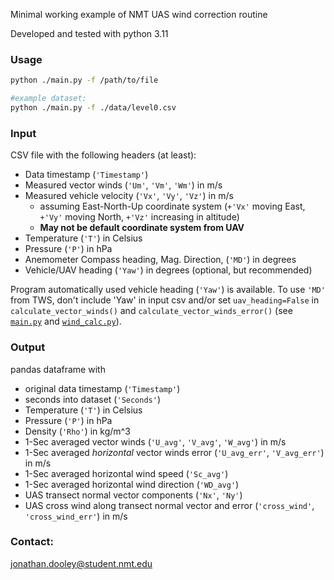Minimal working example of NMT UAS wind correction routine

Developed and tested with python 3.11

### Usage

```bash
python ./main.py -f /path/to/file

#example dataset:
python ./main.py -f ./data/level0.csv
```

### Input

CSV file with the following headers (at least):
* Data timestamp (`'Timestamp'`)
* Measured vector winds (`'Um'`, `'Vm'`, `'Wm'`) in m/s
* Measured vehicle velocity (`'Vx'`, `'Vy'`, `'Vz'`) in m/s
    * assuming East-North-Up coordinate system (`+'Vx'` moving East, `+'Vy'` moving North, `+'Vz'` increasing in altitude)
    * **May not be default coordinate system from UAV**
* Temperature (`'T'`) in Celsius
* Pressure (`'P'`) in hPa
* Anemometer Compass heading, Mag. Direction, (`'MD'`) in degrees
* Vehicle/UAV heading (`'Yaw'`) in degrees (optional, but recommended)

Program automatically used vehicle heading (`'Yaw'`) is available.
To use `'MD'` from TWS, don't include 'Yaw' in input csv and/or set `uav_heading=False` in `calculate_vector_winds()` and `calculate_vector_winds_error()` (see [`main.py`](./main.py) and [`wind_calc.py`](./wind_calc.py)).

### Output

pandas dataframe with
* original data timestamp (`'Timestamp'`)
* seconds into dataset (`'Seconds'`)
* Temperature (`'T'`) in Celsius
* Pressure (`'P'`) in hPa
* Density (`'Rho'`) in kg/m^3
* 1-Sec averaged vector winds (`'U_avg'`, `'V_avg'`, `'W_avg'`) in m/s
* 1-Sec averaged *horizontal* vector winds error (`'U_avg_err'`, `'V_avg_err'`) in m/s
* 1-Sec averaged horizontal wind speed (`'Sc_avg'`)
* 1-Sec averaged horizontal wind direction (`'WD_avg'`)
* UAS transect normal vector components (`'Nx'`, `'Ny'`)
* UAS cross wind along transect normal vector and error (`'cross_wind'`, `'cross_wind_err'`) in m/s

### Contact:

jonathan.dooley@student.nmt.edu